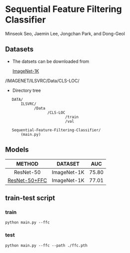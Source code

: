 # Sequential Feature Filtering Classifier

Minseok Seo, Jaemin Lee, Jongchan Park, and Dong-Geol


## Datasets

* The datsets can be downloaded from 

    [ImageNet-1K](https://www.kaggle.com/c/imagenet-object-localization-challenge/data)

/IMAGENET/ILSVRC/Data/CLS-LOC/
* Directory tree
 ```
    DATA/
        ILSVRC/ 
              /Data
                    /CLS-LOC
                            /train
                            /val
        
    Sequential-Feature-Filtering-Classifier/
        (main.py)

```

## Models

| METHOD | DATASET | AUC | 
|:--------:|:--------:|:--------:|
| ResNet-50 | ImageNet-1K | 75.80 |
| [ResNet-50+FFC](https://github.com/seominseok0429/Sequential-Feature-Filtering-Classifier/edit/main/README.md) | ImageNet-1K | 77.01 |

## train-test script

### train

```
python main.py --ffc
```

### test

```
python main.py --ffc --path ./ffc.pth
```
